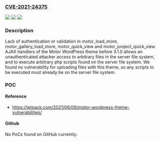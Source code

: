 ### [CVE-2021-24375](https://cve.mitre.org/cgi-bin/cvename.cgi?name=CVE-2021-24375)
![](https://img.shields.io/static/v1?label=Product&message=Motor&color=blue)
![](https://img.shields.io/static/v1?label=Version&message=3.1.0%3C%203.1.0%20&color=brighgreen)
![](https://img.shields.io/static/v1?label=Vulnerability&message=CWE-22%20Improper%20Limitation%20of%20a%20Pathname%20to%20a%20Restricted%20Directory%20('Path%20Traversal')&color=brighgreen)

### Description

Lack of authentication or validation in motor_load_more, motor_gallery_load_more, motor_quick_view and motor_project_quick_view AJAX handlers of the Motor WordPress theme before 3.1.0 allows an unauthenticated attacker access to arbitrary files in the server file system, and to execute arbitrary php scripts found on the server file system. We found no vulnerability for uploading files with this theme, so any scripts to be executed must already be on the server file system.

### POC

#### Reference
- https://jetpack.com/2021/06/09/motor-wordpress-theme-vulnerabilities/

#### Github
No PoCs found on GitHub currently.


